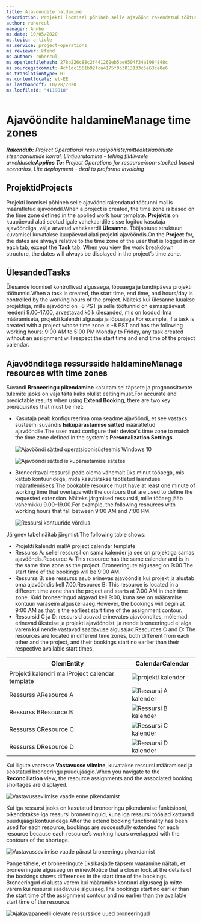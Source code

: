```yaml
---
title: Ajavööndite haldamine
description: Projekti loomisel põhineb selle ajavöönd rakendatud töötunni mallis määratletud ajavööndil.
author: ruhercul
manager: Annbe
ms.date: 10/05/2020
ms.topic: article
ms.service: project-operations
ms.reviewer: kfend
ms.author: ruhercul
ms.openlocfilehash: 278b226c88c2f441262eb5be0504f34a1964848c
ms.sourcegitcommit: 4cf1dc1561b92fca4175f0b3813133c5e63ce8e6
ms.translationtype: HT
ms.contentlocale: et-EE
ms.lasthandoff: 10/28/2020
ms.locfileid: "4119818"
---
```

# <a name="manage-time-zones"></a><span data-ttu-id="1456e-103">Ajavööndite haldamine</span><span class="sxs-lookup"><span data-stu-id="1456e-103">Manage time zones</span></span>

<span data-ttu-id="1456e-104">_**Rakendub:** Project Operationsi ressurssipõhiste/mitteaktsiapõhiste stsenaariumide korral,  Lihtjuurutamine - tehing fiktiivsele arveldusele_</span><span class="sxs-lookup"><span data-stu-id="1456e-104">_**Applies To:** Project Operations for resource/non-stocked based scenarios, Lite deployment - deal to proforma invoicing_</span></span>


## <a name="projects"></a><span data-ttu-id="1456e-105">Projektid</span><span class="sxs-lookup"><span data-stu-id="1456e-105">Projects</span></span>

<span data-ttu-id="1456e-106">Projekti loomisel põhineb selle ajavöönd rakendatud töötunni mallis määratletud ajavööndil.</span><span class="sxs-lookup"><span data-stu-id="1456e-106">When a project is created, the time zone is based on the time zone defined in the applied work hour template.</span></span> <span data-ttu-id="1456e-107">**Projektis** on kuupäevad alati seotud igale vahekaardile sisse logitud kasutaja ajavööndiga, välja arvatud vahekaardil **Ülesanne**. Tööjaotuse struktuuri kuvamisel kuvatakse kuupäevad alati projekti ajavööndis.</span><span class="sxs-lookup"><span data-stu-id="1456e-107">On the **Project** for, the dates are always relative to the time zone of the user that is logged in on each tab, except the **Task** tab. When you view the work breakdown structure, the dates will always be displayed in the project’s time zone.</span></span>

## <a name="tasks"></a><span data-ttu-id="1456e-108">Ülesanded</span><span class="sxs-lookup"><span data-stu-id="1456e-108">Tasks</span></span>

<span data-ttu-id="1456e-109">Ülesande loomisel kontrollivad algusaega, lõpuaega ja tundi/päeva projekti töötunnid.</span><span class="sxs-lookup"><span data-stu-id="1456e-109">When a task is created, the start time, end time, and hours/day is controlled by the working hours of the project.</span></span> <span data-ttu-id="1456e-110">Näiteks kui ülesanne luuakse projektiga, mille ajavöönd on –8 PST ja selle töötunnid on esmaspäevast reedeni 9.00–17.00, arvestavad kõik ülesanded, mis on loodud ilma määramiseta, projekti kalendri algusaja ja lõpuajaga.</span><span class="sxs-lookup"><span data-stu-id="1456e-110">For example, if a task is created with a project whose time zone is -8 PST and has the following working hours: 9:00 AM to 5:00 PM Monday to Friday, any task created without an assignment will respect the start time and end time of the project calendar.</span></span>

## <a name="manage-resources-with-time-zones"></a><span data-ttu-id="1456e-111">Ajavöönditega ressursside haldamine</span><span class="sxs-lookup"><span data-stu-id="1456e-111">Manage resources with time zones</span></span>

<span data-ttu-id="1456e-112">Suvandi **Broneeringu pikendamine** kasutamisel täpsete ja prognoositavate tulemite jaoks on vaja täita kaks olulist eeltingimust.</span><span class="sxs-lookup"><span data-stu-id="1456e-112">For accurate and predictable results when using **Extend Booking**, there are two key prerequisites that must be met:</span></span>  

- <span data-ttu-id="1456e-113">Kasutaja peab konfigureerima oma seadme ajavööndi, et see vastaks süsteemi suvandis **Isikupärastamise sätted** määratletud ajavööndile.</span><span class="sxs-lookup"><span data-stu-id="1456e-113">The user must configure their device's time zone to match the time zone defined in the system's **Personalization Settings**.</span></span>
 
  ![Ajavööndi sätted operatsioonisüsteemis Windows 10](media/reconcile-assignments-03.png)

  ![Ajavööndi sätted isikupärastamise sätetes](media/reconcile-assignments-04.png)
 
- <span data-ttu-id="1456e-116">Broneeritaval ressursil peab olema vähemalt üks minut tööaega, mis kattub kontuuridega, mida kasutatakse taotletud laienduse määratlemiseks.</span><span class="sxs-lookup"><span data-stu-id="1456e-116">The bookable resource must have at least one minute of working time that overlaps with the contours that are used to define the requested extension.</span></span> <span data-ttu-id="1456e-117">Näiteks järgmised ressursid, mille tööaeg jääb vahemikku 9.00–19.00.</span><span class="sxs-lookup"><span data-stu-id="1456e-117">For example, the following resources with working hours that fall between 9:00 AM and 7:00 PM.</span></span> 

  ![Ressursi kontuuride võrdlus](media/reconcile-assignments-05.png)

<span data-ttu-id="1456e-119">Järgnev tabel näitab järgmist.</span><span class="sxs-lookup"><span data-stu-id="1456e-119">The following table shows:</span></span>

- <span data-ttu-id="1456e-120">Projekti kalendri mall</span><span class="sxs-lookup"><span data-stu-id="1456e-120">A project calendar template</span></span>
- <span data-ttu-id="1456e-121">Ressurss A: sellel ressursil on sama kalender ja see on projektiga samas ajavööndis.</span><span class="sxs-lookup"><span data-stu-id="1456e-121">Resource A: This resource has the same calendar and is in the same time zone as the project.</span></span> <span data-ttu-id="1456e-122">Broneeringute algusaeg on 9:00.</span><span class="sxs-lookup"><span data-stu-id="1456e-122">The start time of the bookings will be 9:00 AM.</span></span>
- <span data-ttu-id="1456e-123">Ressurss B: see ressurss asub erinevas ajavööndis kui projekt ja alustab oma ajavööndis kell 7.00.</span><span class="sxs-lookup"><span data-stu-id="1456e-123">Resource B: This resource is located in a different time zone than the project and starts at 7:00 AM in their time zone.</span></span> <span data-ttu-id="1456e-124">Kuid broneeringud algavad kell 9:00, kuna see on määramise kontuuri varaseim alguskellaaeg.</span><span class="sxs-lookup"><span data-stu-id="1456e-124">However, the bookings will begin at 9:00 AM as that is the earliest start time of the assignment contour.</span></span>
- <span data-ttu-id="1456e-125">Ressursid C ja D: ressursid asuvad erinevates ajavööndites, mõlemad erinevad üksteise ja projekti ajavööndist, ja nende broneeringud ei alga varem kui nende vastavad saadavuse algusajad.</span><span class="sxs-lookup"><span data-stu-id="1456e-125">Resources C and D: The resources are located in different time zones, both different from each other and the project, and their bookings start no earlier than their respective available start times.</span></span>

|<span data-ttu-id="1456e-126">Olem</span><span class="sxs-lookup"><span data-stu-id="1456e-126">Entity</span></span>  |<span data-ttu-id="1456e-127">Calendar</span><span class="sxs-lookup"><span data-stu-id="1456e-127">Calendar</span></span>  |
|-|-|
|<span data-ttu-id="1456e-128">Projekti kalendri mall</span><span class="sxs-lookup"><span data-stu-id="1456e-128">Project calendar template</span></span>   | ![projekti kalender](media/reconcile-assignments-06.png) |
|<span data-ttu-id="1456e-130">Ressurss A</span><span class="sxs-lookup"><span data-stu-id="1456e-130">Resource A</span></span>  | ![Ressursi A kalender](media/reconcile-assignments-06.png) |
|<span data-ttu-id="1456e-132">Ressurss B</span><span class="sxs-lookup"><span data-stu-id="1456e-132">Resource B</span></span>  |  ![Ressursi B kalender](media/reconcile-assignments-07.png) |
|<span data-ttu-id="1456e-134">Ressurss C</span><span class="sxs-lookup"><span data-stu-id="1456e-134">Resource C</span></span>  |  ![Ressursi C kalender](media/reconcile-assignments-08.png) |
|<span data-ttu-id="1456e-136">Ressurss D</span><span class="sxs-lookup"><span data-stu-id="1456e-136">Resource D</span></span>  | ![Ressursi D kalender](media/reconcile-assignments-09.png)  |
 
<span data-ttu-id="1456e-138">Kui liigute vaatesse **Vastavusse viimine**, kuvatakse ressursi määramised ja seostatud broneeringu puudujäägid.</span><span class="sxs-lookup"><span data-stu-id="1456e-138">When you navigate to the **Reconciliation** view, the resource assignments and the associated booking shortages are displayed.</span></span>

![Vastavusseviimise vaade enne pikendamist](media/reconcile-assignments-10.png)

<span data-ttu-id="1456e-140">Kui iga ressursi jaoks on kasutatud broneeringu pikendamise funktsiooni, pikendatakse iga ressursi broneeringuid, kuna iga ressursi tööajad kattuvad puudujäägi kontuuridega.</span><span class="sxs-lookup"><span data-stu-id="1456e-140">After the extend booking functionality has been used for each resource, bookings are successfully extended for each resource because each resource’s working hours overlapped with the contours of the shortage.</span></span>

![Vastavusseviimise vaade pärast broneeringu pikendamist](media/reconcile-assignments-11.png) 

<span data-ttu-id="1456e-142">Pange tähele, et broneeringute üksikasjade täpsem vaatamine näitab, et broneeringute algusaeg on erinev.</span><span class="sxs-lookup"><span data-stu-id="1456e-142">Notice that a closer look at the details of the bookings shows differences in the start time of the bookings.</span></span> <span data-ttu-id="1456e-143">Broneeringud ei alusta varem kui määramise kontuuri algusaeg ja mitte varem kui ressursi saadavuse algusaeg.</span><span class="sxs-lookup"><span data-stu-id="1456e-143">The bookings start no earlier than the start time of the assignment contour and no earlier than the available start time of the resource.</span></span>

![Ajakavapaneelil olevate ressursside uued broneeringud](media/reconcile-assignments-12.png)
